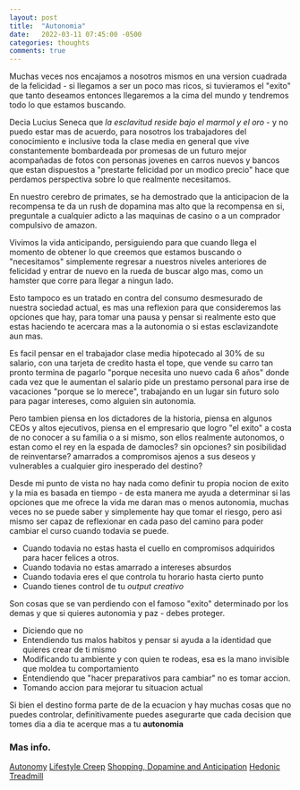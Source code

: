 ```yaml
---
layout: post
title:  "Autonomia"
date:   2022-03-11 07:45:00 -0500
categories: thoughts
comments: true
---
```


Muchas veces nos encajamos a nosotros mismos en una version cuadrada de la felicidad - si llegamos a ser un poco mas ricos, si tuvieramos el "exito" que tanto deseamos entonces llegaremos a la cima del mundo y tendremos todo lo que estamos buscando.

Decia Lucius Seneca que *la esclavitud reside bajo el marmol y el oro* - y no puedo estar mas de acuerdo, para nosotros los trabajadores del conocimiento e inclusive toda la clase media en general que vive constantemente bombardeada por promesas de un futuro mejor acompañadas de fotos con personas jovenes en carros nuevos y bancos que estan dispuestos a "prestarte felicidad por un modico precio" hace que perdamos perspectiva sobre lo que realmente necesitamos.

En nuestro cerebro de primates, se ha demostrado que la anticipacion de la recompensa te da un rush de dopamina mas alto que la recompensa en si, preguntale a cualquier adicto a las maquinas de casino o a un comprador compulsivo de amazon.

Vivimos la vida anticipando, persiguiendo para que cuando llega el momento de obtener lo que creemos que estamos buscando o "necesitamos" simplemente regresar a nuestros niveles anteriores de felicidad y entrar de nuevo en la rueda de buscar algo mas, como un hamster que corre para llegar a ningun lado.

Esto tampoco es un tratado en contra del consumo desmesurado de nuestra sociedad actual, es mas una reflexion para que consideremos las opciones que hay, para tomar una pausa y pensar si realmente esto que estas haciendo te acercara mas a la autonomia o si estas esclavizandote aun mas.

Es facil pensar en el trabajador clase media hipotecado al 30% de su salario, con una tarjeta de credito hasta el tope, que vende su carro tan pronto termina de pagarlo "porque necesita uno nuevo cada 6 años" donde cada vez que le aumentan el salario pide un prestamo personal para irse de vacaciones "porque se lo merece", trabajando en un lugar sin futuro solo para pagar intereses, como alguien sin autonomia.

Pero tambien piensa en los dictadores de la historia, piensa en algunos CEOs y altos ejecutivos, piensa en el empresario que logro "el exito" a costa de no conocer a su familia o a si mismo, son ellos realmente autonomos, o estan como el rey en la espada de damocles? sin opciones? sin posibilidad de reinventarse? amarrados a compromisos ajenos a sus deseos y vulnerables a cualquier giro inesperado del destino?

Desde mi punto de vista no hay nada como definir tu propia nocion de exito y la mia es basada en tiempo - de esta manera me ayuda a determinar si las opciones que me ofrece la vida me daran mas o menos autonomia, muchas veces no se puede saber y simplemente hay que tomar el riesgo, pero asi mismo ser capaz de reflexionar en cada paso del camino para poder cambiar el curso cuando todavia se puede.

- Cuando todavia no estas hasta el cuello en compromisos adquiridos para hacer felices a otros.
- Cuando todavia no estas amarrado a intereses absurdos
- Cuando todavia eres el que controla tu horario hasta cierto punto
- Cuando tienes control de tu *output creativo*

Son cosas que se van perdiendo con el famoso "exito" determinado por los demas y que si quieres autonomia y paz - debes proteger.

- Diciendo que no
- Entendiendo tus malos habitos y pensar si ayuda a la identidad que quieres crear de ti mismo
- Modificando tu ambiente y con quien te rodeas, esa es la mano invisible que moldea tu comportamiento
- Entendiendo que "hacer preparativos para cambiar" no es tomar accion.
- Tomando accion para mejorar tu situacion actual

Si bien el destino forma parte de de la ecuacion y hay muchas cosas que no puedes controlar, definitivamente puedes asegurarte que cada decision que tomes dia a dia te acerque mas a tu **autonomia**

### Mas info.
[Autonomy](https://ryanholiday.net/autonomy/)
[Lifestyle Creep](https://en.wikipedia.org/wiki/Lifestyle_creep)
[Shopping, Dopamine and Anticipation](https://www.psychologytoday.com/us/blog/brain-wise/201510/shopping-dopamine-and-anticipation)
[Hedonic Treadmill](https://en.wikipedia.org/wiki/Hedonic_treadmill)
